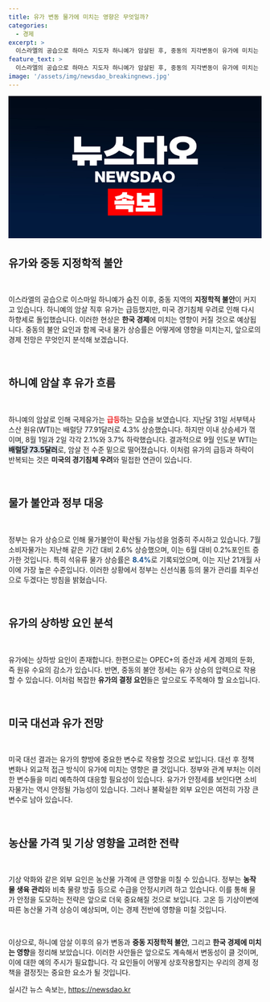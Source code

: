 ```yaml
---
title: 유가 변동 물가에 미치는 영향은 무엇일까?
categories:
  - 경제
excerpt: >
  이스라엘의 공습으로 하마스 지도자 하니예가 암살된 후, 중동의 지각변동이 유가에 미치는 영향은 미지수. 미국의 경기 둔화 우려 속, 유가는 하향세를 보이며 물가에도 불안 요소가 커지고 있다. 앞으로의 유가 전망은 중동 불안과 세계 경제 상황에 달려있다.
feature_text: >
  이스라엘의 공습으로 하마스 지도자 하니예가 암살된 후, 중동의 지각변동이 유가에 미치는 영향은 미지수. 미국의 경기 둔화 우려 속, 유가는 하향세를 보이며 물가에도 불안 요소가 커지고 있다. 앞으로의 유가 전망은 중동 불안과 세계 경제 상황에 달려있다.
image: '/assets/img/newsdao_breakingnews.jpg'
---
```


<p><img src="/assets/img/newsdao_breakingnews.jpg" alt="implanttips 속보" /></p>

<h2 data-ke-size="size26">유가와 중동 지정학적 불안</h2>

<p data-ke-size="size16">&nbsp;</p> 

<p>이스라엘의 공습으로 이스마일 하니예가 숨진 이후, 중동 지역의 <strong>지정학적 불안</strong>이 커지고 있습니다. 하니예의 암살 직후 유가는 급등했지만, 미국 경기침체 우려로 인해 다시 하향세로 돌입했습니다. 이러한 현상은 <strong>한국 경제</strong>에 미치는 영향이 커질 것으로 예상됩니다. 중동의 불안 요인과 함께 국내 물가 상승률은 어떻게에 영향을 미치는지, 앞으로의 경제 전망은 무엇인지 분석해 보겠습니다.</p>

<p data-ke-size="size16">&nbsp;</p>

<h2 data-ke-size="size26">하니예 암살 후 유가 흐름</h2>

<p data-ke-size="size16">&nbsp;</p> 

<p>하니예의 암살로 인해 국제유가는 <b><span style="color: #ee2323;">급등</span></b>하는 모습을 보였습니다. 지난달 31일 서부텍사스산 원유(WTI)는 배럴당 77.91달러로 4.3% 상승했습니다. 하지만 이내 상승세가 꺾이며, 8월 1일과 2일 각각 2.1%와 3.7% 하락했습니다. 결과적으로 9월 인도분 WTI는 <b><span style="background-color: #21538527;">배럴당 73.5달러</span></b>로, 암살 전 수준 밑으로 떨어졌습니다. 이처럼 유가의 급등과 하락이 반복되는 것은 <strong>미국의 경기침체 우려</strong>와 밀접한 연관이 있습니다.</p>

<p data-ke-size="size16">&nbsp;</p>

<h2 data-ke-size="size26">물가 불안과 정부 대응</h2>

<p data-ke-size="size16">&nbsp;</p> 

<p>정부는 유가 상승으로 인해 물가불안이 확산될 가능성을 엄중히 주시하고 있습니다. 7월 소비자물가는 지난해 같은 기간 대비 2.6% 상승했으며, 이는 6월 대비 0.2%포인트 증가한 것입니다. 특히 석유류 물가 상승률은 <b><span style="color: #1a5490;">8.4%</span></b>로 기록되었으며, 이는 지난 21개월 사이에 가장 높은 수준입니다. 이러한 상황에서 정부는 신선식품 등의 물가 관리를 최우선으로 두겠다는 방침을 밝혔습니다.</p>

<p data-ke-size="size16">&nbsp;</p>

<h2 data-ke-size="size26">유가의 상하방 요인 분석</h2>

<p data-ke-size="size16">&nbsp;</p> 

<p>유가에는 상하방 요인이 존재합니다. 한편으로는 OPEC+의 증산과 세계 경제의 둔화, 즉 원유 수요의 감소가 있습니다. 반면, 중동의 불안 정세는 유가 상승의 압력으로 작용할 수 있습니다. 이처럼 복잡한 <strong>유가의 결정 요인</strong>들은 앞으로도 주목해야 할 요소입니다.</p>

<p data-ke-size="size16">&nbsp;</p>

<h2 data-ke-size="size26">미국 대선과 유가 전망</h2>

<p data-ke-size="size16">&nbsp;</p> 

<p>미국 대선 결과는 유가의 향방에 중요한 변수로 작용할 것으로 보입니다. 대선 후 정책 변화나 외교적 접근 방식이 유가에 미치는 영향은 클 것입니다. 정부와 관계 부처는 이러한 변수들을 미리 예측하여 대응할 필요성이 있습니다. 유가가 안정세를 보인다면 소비자물가는 역시 안정될 가능성이 있습니다. 그러나 불확실한 외부 요인은 여전히 가장 큰 변수로 남아 있습니다.</p>

<p data-ke-size="size16">&nbsp;</p>

<h2 data-ke-size="size26">농산물 가격 및 기상 영향을 고려한 전략</h2>

<p data-ke-size="size16">&nbsp;</p> 

<p>기상 악화와 같은 외부 요인은 농산물 가격에 큰 영향을 미칠 수 있습니다. 정부는 <strong>농작물 생육 관리</strong>와 비축 물량 방출 등으로 수급을 안정시키려 하고 있습니다. 이를 통해 물가 안정을 도모하는 전략은 앞으로 더욱 중요해질 것으로 보입니다. 고온 등 기상이변에 따른 농산물 가격 상승이 예상되며, 이는 경제 전반에 영향을 미칠 것입니다.</p>

<p data-ke-size="size16">&nbsp;</p> 

<p>이상으로, 하니예 암살 이후의 유가 변동과 <strong>중동 지정학적 불안</strong>, 그리고 <strong>한국 경제에 미치는 영향</strong>을 정리해 보았습니다. 이러한 사안들은 앞으로도 계속해서 변동성이 클 것이며, 이에 대한 예의 주시가 필요합니다. 각 요인들이 어떻게 상호작용할지는 우리의 경제 정책을 결정짓는 중요한 요소가 될 것입니다.</p>
실시간 뉴스 속보는, <a href="https://newsdao.kr" rel="dofollow">https://newsdao.kr</a>


